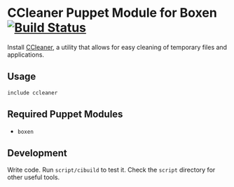 # CCleaner Puppet Module for Boxen [![Build Status](https://travis-ci.org/boxen/puppet-ccleaner.png?branch=master)](https://travis-ci.org/boxen/puppet-ccleaner)

Install [CCleaner](http://www.piriform.com/mac/ccleaner), a utility that allows for easy cleaning of temporary files and applications.

## Usage

```puppet
include ccleaner
```

## Required Puppet Modules

* `boxen`

## Development

Write code. Run `script/cibuild` to test it. Check the `script`
directory for other useful tools.
